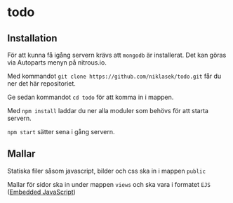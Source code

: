 todo
====


Installation
---

För att kunna få igång servern krävs att `mongodb` är installerat. Det kan göras via Autoparts menyn på nitrous.io.

Med kommandot
`git clone https://github.com/niklasek/todo.git`
får du ner det här repositoriet.

Ge sedan kommandot `cd todo` för att komma in i mappen.

Med `npm install` laddar du ner alla moduler som behövs för att starta servern.

`npm start` sätter sena i gång servern.

Mallar
---

Statiska filer såsom javascript, bilder och css ska in i mappen `public`

Mallar för sidor ska in under mappen `views` och ska vara i formatet `EJS` ([Embedded JavaScript](http://embeddedjs.com/))
